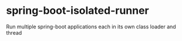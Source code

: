 # spring-boot-isolated-runner
Run multiple spring-boot applications each in its own class loader and thread
